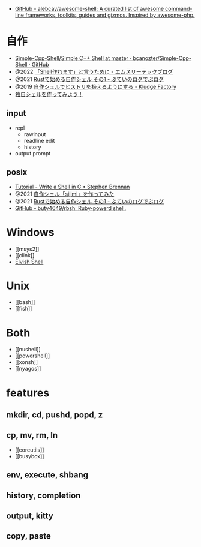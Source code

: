 - [GitHub - alebcay/awesome-shell: A curated list of awesome command-line frameworks, toolkits, guides and gizmos. Inspired by awesome-php.](https://github.com/alebcay/awesome-shell)

# 自作
- [Simple-Cpp-Shell/Simple C++ Shell at master · bcanozter/Simple-Cpp-Shell · GitHub](https://github.com/bcanozter/Simple-Cpp-Shell/tree/master/Simple%20C%2B%2B%20Shell)
- @2022 [「Shell作れます」と言うために - エムスリーテックブログ](https://www.m3tech.blog/entry/making-nosh)
- @2021 [Rustで始める自作シェル その1 - ぶていのログでぶログ](https://tech.buty4649.net/entry/2021/12/19/235124)
- @2019 [自作シェルでヒストリを扱えるようにする - Kludge Factory](https://tyfkda.github.io/blog/2019/07/24/history-in-shell.html)
- [独自シェルを作ってみよう！](http://kozos.jp/nlsh/)

## input
- repl
	- rawinput
	- readline edit
	- history
- output prompt

## posix
- [Tutorial - Write a Shell in C • Stephen Brennan](https://brennan.io/2015/01/16/write-a-shell-in-c/)
- @2021 [自作シェル「sijimi」を作ってみた](https://zenn.dev/higuruchi/articles/142b613eb1e650)
- @2021 [Rustで始める自作シェル その1 - ぶていのログでぶログ](https://tech.buty4649.net/entry/2021/12/19/235124)
- [GitHub - buty4649/rbsh: Ruby-powerd shell.](https://github.com/buty4649/rbsh)

# Windows
- [[msys2]]
- [[clink]]
- [Elvish Shell](https://elv.sh/)

# Unix
- [[bash]]
- [[fish]]

# Both
- [[nushell]]
- [[powershell]]
- [[xonsh]]
- [[nyagos]]

# features
## mkdir, cd, pushd, popd, z

## cp, mv, rm, ln
- [[coreutils]]
- [[busybox]]

## env, execute, shbang

## history, completion

## output, kitty

## copy, paste
